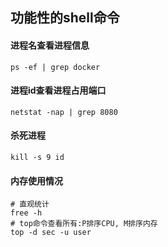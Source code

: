 ## 功能性的shell命令

#### 进程名查看进程信息
```SHELL
ps -ef | grep docker
```

#### 进程id查看进程占用端口
```SHELL
netstat -nap | grep 8080
```

#### 杀死进程
```SHELL
kill -s 9 id
```

#### 内存使用情况
```SHELL
# 直观统计
free -h
# top命令查看所有:P排序CPU, M排序内存
top -d sec -u user
```
